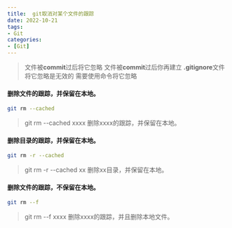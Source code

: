 ```yaml
---
title:  git取消对某个文件的跟踪
date: 2022-10-21
tags:
- Git
categories:
- [Git]
---
```


> 文件被**commit**过后将它忽略
> 文件被**commit**过后你再建立 **.gitignore**文件将它忽略是无效的
> 需要使用命令将它忽略

#### 删除文件的跟踪，并保留在本地。
```sh
git rm --cached 
```
> git rm --cached xxxx 删除xxxx的跟踪，并保留在本地。
> 

#### 删除目录的跟踪，并保留在本地。
```sh
git rm -r --cached
```
> git rm -r --cached xx  删除xx目录，并保留在本地。
> 

#### 删除文件的跟踪，不保留在本地。
```sh
git rm --f
```
>git rm --f xxxx 删除xxxx的跟踪，并且删除本地文件。
